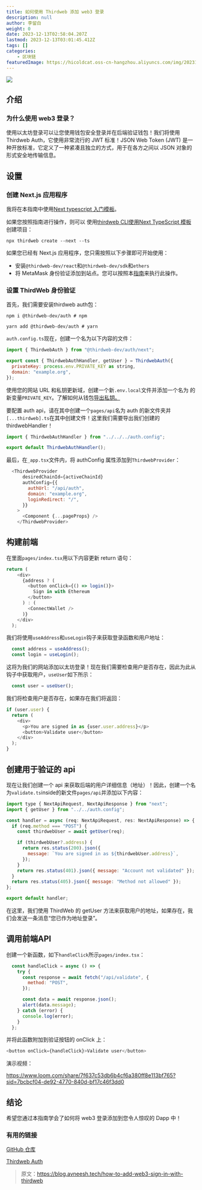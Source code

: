 ```yaml
---
title: 如何使用 Thirdweb 添加 web3 登录
description: null
author: 李留白
weight: 0
date: 2023-12-13T02:58:04.207Z
lastmod: 2023-12-13T03:01:45.412Z
tags: []
categories:
    - 区块链
featuredImage: https://hicoldcat.oss-cn-hangzhou.aliyuncs.com/img/20231213105817.png
---
```


![](https://hicoldcat.oss-cn-hangzhou.aliyuncs.com/img/20231213105817.png)

## 介绍

### 为什么使用 web3 登录？

使用以太坊登录可以让您使用钱包安全登录并在后端验证钱包！我们将使用 Thirdweb Auth，它使用非常流行的 JWT 标准！JSON Web Token (JWT) 是一种开放标准，它定义了一种紧凑且独立的方式，用于在各方之间以 JSON 对象的形式安全地传输信息。

## 设置

### 创建 Next.js 应用程序

我将在本指南中使用[Next typescript 入门模板](https://github.com/thirdweb-example/next-typescript-starter)。

如果您按照指南进行操作，则可以 使用[thirdweb CLI使用](https://portal.thirdweb.com/cli?utm_source=hashnode&utm_medium=crosspost&utm_campaign=on-demand-pass)[Next TypeScript 模板](https://github.com/thirdweb-example/next-typescript-starter)创建项目：

```
npx thirdweb create --next --ts
```

如果您已经有 Next.js 应用程序，您只需按照以下步骤即可开始使用：

- 安装`@thirdweb-dev/react`和`@thirdweb-dev/sdk`和`ethers`
- 将 MetaMask 身份验证添加到站点。您可以按照本[指南](https://portal.thirdweb.com/guides/add-connectwallet-to-your-website?utm_source=hashnode&utm_medium=crosspost&utm_campaign=tw-auth-next)来执行此操作。

### 设置 ThirdWeb 身份验证

首先，我们需要安装thirdweb auth包：

```
npm i @thirdweb-dev/auth # npm

yarn add @thirdweb-dev/auth # yarn
```

`auth.config.ts`现在，创建一个名为以下内容的文件：

```js
import { ThirdwebAuth } from "@thirdweb-dev/auth/next";

export const { ThirdwebAuthHandler, getUser } = ThirdwebAuth({
  privateKey: process.env.PRIVATE_KEY as string,
  domain: "example.org",
});
```

使用您的网站 URL 和私钥更新域，创建一个新`.env.local`文件并添加一个名为 的新变量`PRIVATE_KEY`。了解如何从钱包[导出私钥。](https://portal.thirdweb.com/guides/create-a-metamask-wallet?utm_source=hashnode&utm_medium=crosspost&utm_campaign=on-demand-pass#export-your-private-key)

要配置 auth api，请在其中创建一个`pages/api`名为 auth 的新文件夹并`[...thirdweb].ts`在其中创建文件！这里我们需要导出我们创建的thirdwebHandler！

```js
import { ThirdwebAuthHandler } from "../../../auth.config";

export default ThirdwebAuthHandler();
```

最后，在`_app.tsx`文件内，将 authConfig 属性添加到`ThirdwebProvider`：

```js
  <ThirdwebProvider
      desiredChainId={activeChainId}
      authConfig={{
        authUrl: "/api/auth",
        domain: "example.org",
        loginRedirect: "/",
      }}
    >
      <Component {...pageProps} />
    </ThirdwebProvider>
```

## 构建前端

在里面`pages/index.tsx`用以下内容更新 return 语句：

```js
return (
    <div>
      {address ? (
        <button onClick={() => login()}>
          Sign in with Ethereum
        </button>
      ) : (
        <ConnectWallet />
      )}
    </div>
  );
```

我们将使用`useAddress`和`useLogin`钩子来获取登录函数和用户地址：

```js
  const address = useAddress();
  const login = useLogin();
```

这将为我们的网站添加以太坊登录！现在我们需要检查用户是否存在，因此为此从钩子中获取用户，`useUser`如下所示：

```js
  const user = useUser();
```

我们将检查用户是否存在，如果存在我们将返回：

```js
if (user.user) {
  return (
    <div>
      <p>You are signed in as {user.user.address}</p>
      <button>Validate user</button>
    </div>
  );
}
```

## 创建用于验证的 api

现在让我们创建一个 api 来获取后端的用户详细信息（地址）！因此，创建一个名为`validate.ts`inside的新文件`pages/api`并添加以下内容：

```js
import type { NextApiRequest, NextApiResponse } from "next";
import { getUser } from "../../auth.config";

const handler = async (req: NextApiRequest, res: NextApiResponse) => {
  if (req.method === "POST") {
    const thirdwebUser = await getUser(req);

    if (thirdwebUser?.address) {
      return res.status(200).json({
        message: `You are signed in as ${thirdwebUser.address}`,
      });
    }
    return res.status(401).json({ message: "Account not validated" });
  }
  return res.status(405).json({ message: "Method not allowed" });
};

export default handler;
```

在这里，我们使用 ThirdWeb 的 getUser 方法来获取用户的地址，如果存在，我们会发送一条消息“您已作为地址登录”。

## 调用前端API

创建一个新函数，如下`handleClick`所示`pages/index.tsx`：

```js
  const handleClick = async () => {
    try {
      const response = await fetch("/api/validate", {
        method: "POST",
      });

      const data = await response.json();
      alert(data.message);
    } catch (error) {
      console.log(error);
    }
  };
```

并将此函数附加到验证按钮的 onClick 上：

```js
<button onClick={handleClick}>Validate user</button>
```

演示视频：

https://www.loom.com/share/7f637c53db6b4cf6a380ff8e113bf765?sid=7bcbcf04-de92-4770-840d-bf17c46f3dd0

## 结论

希望您通过本指南学会了如何将 web3 登录添加到您令人惊叹的 Dapp 中！

### 有用的链接

[GitHub 仓库](https://github.com/avneesh0612/thirdweb-auth-demo)

[Thirdweb Auth](https://thirdweb.com/auth)

>原文：https://blog.avneesh.tech/how-to-add-web3-sign-in-with-thirdweb